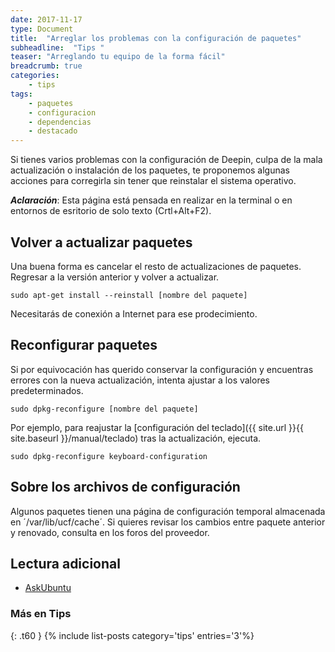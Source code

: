 ```yaml
---
date: 2017-11-17
type: Document
title:  "Arreglar los problemas con la configuración de paquetes"
subheadline:  "Tips "
teaser: "Arreglando tu equipo de la forma fácil"
breadcrumb: true
categories:
    - tips
tags:
    - paquetes
    - configuracion
    - dependencias
    - destacado
---
```

Si tienes varios problemas con la configuración de Deepin, culpa de la mala actualización o instalación de los paquetes, te proponemos algunas acciones para corregirla sin tener que reinstalar el sistema operativo.

***Aclaración***: Esta página está pensada en realizar en la terminal o en entornos de esritorio de solo texto (Crtl+Alt+F2).

## Volver a actualizar paquetes
Una buena forma es cancelar el resto de actualizaciones de paquetes. Regresar a la versión anterior y volver a actualizar.
~~~
sudo apt-get install --reinstall [nombre del paquete]
~~~

Necesitarás de conexión a Internet para ese prodecimiento.

## Reconfigurar paquetes
Si por equivocación has querido conservar la configuración y encuentras errores con la nueva actualización, intenta ajustar a los valores predeterminados.
~~~
sudo dpkg-reconfigure [nombre del paquete]
~~~

Por ejemplo, para reajustar la [configuración del teclado]({{ site.url }}{{ site.baseurl }}/manual/teclado) tras la actualización, ejecuta.
~~~
sudo dpkg-reconfigure keyboard-configuration
~~~

## Sobre los archivos de configuración
Algunos paquetes tienen una página de configuración temporal almacenada en ´/var/lib/ucf/cache´. Si quieres revisar los cambios entre paquete anterior y renovado, consulta en los foros del proveedor.

## Lectura adicional
* [AskUbuntu](https://askubuntu.com/questions/799212/how-can-i-install-view-the-grub-file-that-a-recent-upgrade-was-providing-but-i-a/799220#799220)

### Más en Tips
{: .t60 }
{% include list-posts category='tips' entries='3'%}
